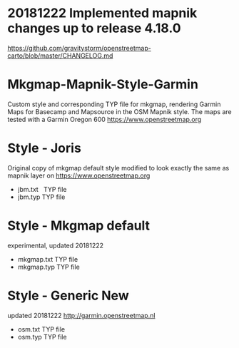 # 20181222 Implemented mapnik changes up to release 4.18.0
https://github.com/gravitystorm/openstreetmap-carto/blob/master/CHANGELOG.md

# Mkgmap-Mapnik-Style-Garmin
Custom style and corresponding TYP file for mkgmap, rendering Garmin Maps for Basecamp and Mapsource in the OSM Mapnik style.
The maps are tested with a Garmin Oregon 600
https://www.openstreetmap.org
 
# Style - Joris
Original copy of mkgmap default style modified to look exactly the same as mapnik layer on https://www.openstreetmap.org
- jbm.txt   TYP file
- jbm.typ   TYP file

# Style - Mkgmap default
experimental, updated 20181222
- mkgmap.txt   TYP file
- mkgmap.typ   TYP file

# Style - Generic New
updated 20181222
http://garmin.openstreetmap.nl
- osm.txt   TYP file
- osm.typ   TYP file
